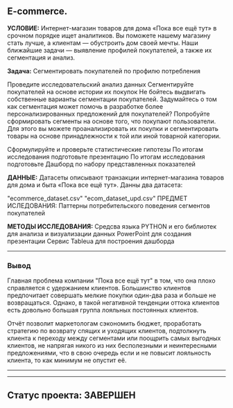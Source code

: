 ## E-commerce.
**УСЛОВИЕ:**
Интернет-магазин товаров для дома «Пока все ещё тут» в срочном порядке ищет аналитиков. Вы поможете нашему магазину стать лучше, а клиентам — обустроить дом своей мечты. Наши ближайшие задачи — выявление профилей покупателей, а также их сегментация и анализ.

**Задача:**
Сегментировать покупателей по профилю потребления

Проведите исследовательский анализ данных
Сегментируйте покупателей на основе истории их покупок
Не бойтесь выдвигать собственные варианты сегментации покупателей. Задумайтесь о том как сегментация может помочь в разработке более персонализированных предложений для покупателей? Попробуйте сформировать сегменты на основе того, что покупают пользователи. Для этого вы можете проанализировать их покупки и сегментировать товары на основе принадлежности к той или иной товарной категории.

Сформулируйте и проверьте статистические гипотезы
По итогам исследования подготовьте презентацию
По итогам исследования подготовьте Дашборд по набору представленных показателей

**ДАННЫЕ:**
Датасеты описывают транзакции интернет-магазина товаров для дома и быта «Пока все ещё тут». Данны два датасета:

"ecommerce_dataset.csv"
"ecom_dataset_upd.csv"
ПРЕДМЕТ ИСЛЕДОВАНИЯ:
Паттерны потребительского поведения сегментов покупателей

**МЕТОДЫ ИССЛЕДОВАНИЯ:**
Средсва языка PYTHON и его библиотек для анализа и визуализации данных
PowerPoint для создания презентации
Сервис Tableua для построения дашборда
***
### Вывод
Главная проблема компании "Пока все ещё тут" в том, что она плохо справляется с удержанием клиентов. Большинство клиентов предпочитает совершать мелкие покупки один-два раза и больше не возвращаться. Однако, в такой негативной тенденции оттока клиентов есть довольно большая группа лояльных постоянных клиентов.

Отчёт позволит маркетологам сэкономить бюджет, проработать стратегию по возврату спящих и уходящих клиентов, подтолкнуть клиента к переходу между сегментами или поощрить самых выгодных клиентов, не напрягая никого из них бесполезными и неинтересными предложениями, что в свою очередь если и не повысит лояльность клиента, то как минимум не опустит её.
***
***
## Статус проекта:  **ЗАВЕРШЕН** 
